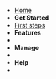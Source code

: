 <!-- docs/_sidebar.md -->

- [Home](README.md)
- **Get Started**
- [First steps](start.md)
- **Features**
- 
- **Manage**
- 
- **Help**
- 